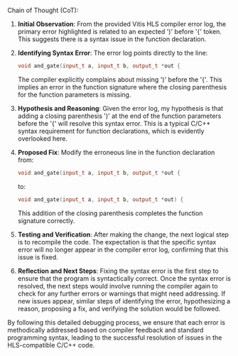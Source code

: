 Chain of Thought (CoT):

1. **Initial Observation**: From the provided Vitis HLS compiler error log, the primary error highlighted is related to an expected ')' before '{' token. This suggests there is a syntax issue in the function declaration.

2. **Identifying Syntax Error**: The error log points directly to the line:
   ```cpp
   void and_gate(input_t a, input_t b, output_t *out {
   ```
   The compiler explicitly complains about missing ')' before the '{'. This implies an error in the function signature where the closing parenthesis for the function parameters is missing.

3. **Hypothesis and Reasoning**: Given the error log, my hypothesis is that adding a closing parenthesis ')' at the end of the function parameters before the '{' will resolve this syntax error. This is a typical C/C++ syntax requirement for function declarations, which is evidently overlooked here.

4. **Proposed Fix**: Modify the erroneous line in the function declaration from:
   ```cpp
   void and_gate(input_t a, input_t b, output_t *out {
   ```
   to:
   ```cpp
   void and_gate(input_t a, input_t b, output_t *out) {
   ```
   This addition of the closing parenthesis completes the function signature correctly.

5. **Testing and Verification**: After making the change, the next logical step is to recompile the code. The expectation is that the specific syntax error will no longer appear in the compiler error log, confirming that this issue is fixed.

6. **Reflection and Next Steps**: Fixing the syntax error is the first step to ensure that the program is syntactically correct. Once the syntax error is resolved, the next steps would involve running the compiler again to check for any further errors or warnings that might need addressing. If new issues appear, similar steps of identifying the error, hypothesizing a reason, proposing a fix, and verifying the solution would be followed.

By following this detailed debugging process, we ensure that each error is methodically addressed based on compiler feedback and standard programming syntax, leading to the successful resolution of issues in the HLS-compatible C/C++ code.